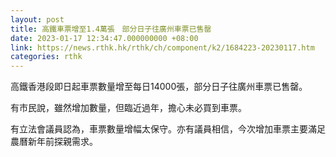 ```yaml
---
layout: post
title: 高鐵車票增至1.4萬張　部分日子往廣州車票已售罄
date: 2023-01-17 12:34:47.000000000 +08:00
link: https://news.rthk.hk/rthk/ch/component/k2/1684223-20230117.htm
categories: rthk
---
```


高鐵香港段即日起車票數量增至每日14000張，部分日子往廣州車票已售罄。

有市民說，雖然增加數量，但臨近過年，擔心未必買到車票。

有立法會議員認為，車票數量增幅太保守。亦有議員相信，今次增加車票主要滿足農曆新年前探親需求。
